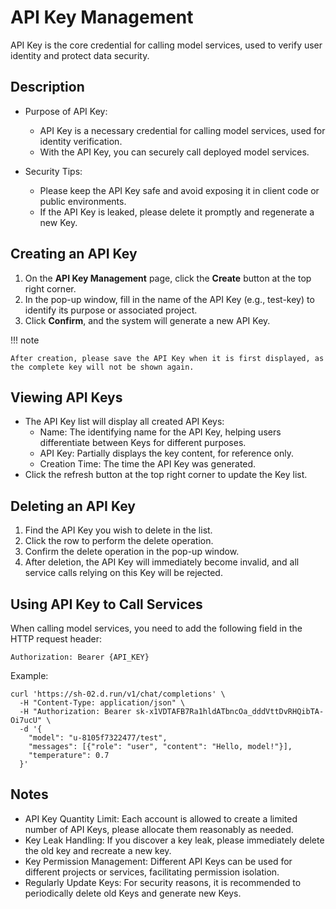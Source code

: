 # API Key Management

API Key is the core credential for calling model services, used to verify user identity and protect data security.

## Description

- Purpose of API Key:

    - API Key is a necessary credential for calling model services, used for identity verification.
    - With the API Key, you can securely call deployed model services.

- Security Tips:

    - Please keep the API Key safe and avoid exposing it in client code or public environments.
    - If the API Key is leaked, please delete it promptly and regenerate a new Key.

## Creating an API Key

1. On the **API Key Management** page, click the **Create** button at the top right corner.
2. In the pop-up window, fill in the name of the API Key (e.g., test-key) to identify its purpose or associated project.
3. Click **Confirm**, and the system will generate a new API Key.

!!! note

    After creation, please save the API Key when it is first displayed, as the complete key will not be shown again.

## Viewing API Keys

- The API Key list will display all created API Keys:
    - Name: The identifying name for the API Key, helping users differentiate between Keys for different purposes.
    - API Key: Partially displays the key content, for reference only.
    - Creation Time: The time the API Key was generated.
- Click the refresh button at the top right corner to update the Key list.

## Deleting an API Key

1. Find the API Key you wish to delete in the list.
2. Click the row to perform the delete operation.
3. Confirm the delete operation in the pop-up window.
4. After deletion, the API Key will immediately become invalid, and all service calls relying on this Key will be rejected.

## Using API Key to Call Services

When calling model services, you need to add the following field in the HTTP request header:

```http
Authorization: Bearer {API_KEY}
```

Example:

```shell
curl 'https://sh-02.d.run/v1/chat/completions' \
  -H "Content-Type: application/json" \
  -H "Authorization: Bearer sk-x1VDTAFB7Ra1hldATbncOa_dddVttDvRHQibTA-Oi7ucU" \
  -d '{
    "model": "u-8105f7322477/test",
    "messages": [{"role": "user", "content": "Hello, model!"}],
    "temperature": 0.7
  }'
```

## Notes

- API Key Quantity Limit: Each account is allowed to create a limited number of API Keys, please allocate them reasonably as needed.
- Key Leak Handling: If you discover a key leak, please immediately delete the old key and recreate a new key.
- Key Permission Management: Different API Keys can be used for different projects or services, facilitating permission isolation.
- Regularly Update Keys: For security reasons, it is recommended to periodically delete old Keys and generate new Keys.
